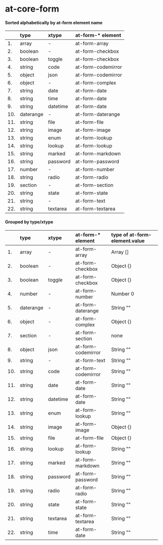 at-core-form
============

#### Sorted alphabetically by  at-form element name
|   |  type     |  xtype   |  at-form-* element |
|---|:----------|:---------|:-------------------|
| 1.| array     | -        | at-form-array      |
| 2.| boolean   | -        | at-form-checkbox   |
| 3.| boolean   | toggle   | at-form-checkbox   |
| 4.| string    | code     | at-form-codemirror |
| 5.| object    | json     | at-form-codemirror |
| 6.| object    | -        | at-form-complex    |
| 7.| string    | date     | at-form-date       |
| 8.| string    | time     | at-form-date       |
| 9.| string    | datetime | at-form-date       |
|10.| daterange | -        | at-form-daterange  |
|11.| string    | file     | at-form-file       |
|12.| string    | image    | at-form-image      |
|13.| string    | enum     | at-form-lookup     |
|14.| string    | lookup   | at-form-lookup     |
|15.| string    | marked   | at-form-markdown   |
|16.| string    | password | at-form-password   |
|17.| number    | -        | at-form-number     |
|18.| string    | radio    | at-form-radio      |
|19.| section   | -        | at-form-section    |
|20.| string    | state    | at-form-state      |
|21.| string    | -        | at-form-text       |
|22.| string    | textarea | at-form-textarea   |

#### Grouped by type/xtype
||  type     |  xtype   |  at-form-* element | type of at-form-element.value |
|---|:----------|:---------|:-------------------|:------------------------------|
| 1.| array     | -        | at-form-array      | Array []   |
| 2.| boolean   | -        | at-form-checkbox   | Object {}  |
| 3.| boolean   | toggle   | at-form-checkbox   | Object {}  |
| 4.| number    | -        | at-form-number     | Number 0   |
| 5.| daterange | -        | at-form-daterange  | String ""  |
| 6.| object    | -        | at-form-complex    | Object {}  |
| 7.| section   | -        | at-form-section    | none       |
| 8.| object    | json     | at-form-codemirror | String ""  |
| 9.| string    | -        | at-form-text       | String ""  |
|10.| string    | code     | at-form-codemirror | String ""  |
|11.| string    | date     | at-form-date       | String ""  |
|12.| string    | datetime | at-form-date       | String ""  |
|13.| string    | enum     | at-form-lookup     | String ""  |
|14.| string    | image    | at-form-image      | Object {}  |
|15.| string    | file     | at-form-file       | Object {}  |
|16.| string    | lookup   | at-form-lookup     | String ""  |
|17.| string    | marked   | at-form-markdown   | String ""  |
|18.| string    | password | at-form-password   | String ""  |
|19.| string    | radio    | at-form-radio      | String ""  |
|20.| string    | state    | at-form-state      | String ""  |
|21.| string    | textarea | at-form-textarea   | String ""  |
|22.| string    | time     | at-form-date       | String ""  |
